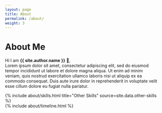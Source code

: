 ```yaml
---
layout: page
title: About
permalink: /about/
weight: 3
---
```


# **About Me**

Hi I am **{{ site.author.name }}** :wave:,<br>
Lorem ipsum dolor sit amet, consectetur adipiscing elit, sed do eiusmod tempor incididunt ut labore et dolore magna aliqua. Ut enim ad minim veniam, quis nostrud exercitation ullamco laboris nisi ut aliquip ex ea commodo consequat. Duis aute irure dolor in reprehenderit in voluptate velit esse cillum dolore eu fugiat nulla pariatur.

<div class="row">
<!--{% include about/skills.html title="Programming Skills" source=site.data.programming-skills %}-->
{% include about/skills.html title="Other Skills" source=site.data.other-skills %}
</div>

<div class="row">
{% include about/timeline.html %}
</div>
